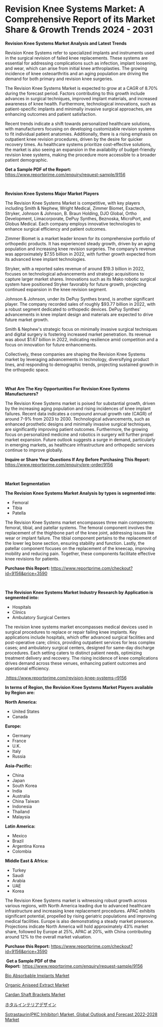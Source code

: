 <p><h1>Revision Knee Systems Market: A Comprehensive Report of its Market Share & Growth Trends 2024 - 2031</h1></p><p><strong>Revision Knee Systems Market Analysis and Latest Trends</strong></p>
<p><p>Revision Knee Systems refer to specialized implants and instruments used in the surgical revision of failed knee replacements. These systems are essential for addressing complications such as infection, implant loosening, and wear, which can arise from initial knee arthroplasties. The growing incidence of knee osteoarthritis and an aging population are driving the demand for both primary and revision knee surgeries.</p><p>The Revision Knee Systems Market is expected to grow at a CAGR of 8.70% during the forecast period. Factors contributing to this growth include advances in surgical techniques, improved implant materials, and increased awareness of knee health. Furthermore, technological innovations, such as patient-specific implants and minimally invasive surgical approaches, are enhancing outcomes and patient satisfaction.</p><p>Recent trends indicate a shift towards personalized healthcare solutions, with manufacturers focusing on developing customizable revision systems to fit individual patient anatomies. Additionally, there is a rising emphasis on outpatient knee revision procedures, driven by the desire for quicker recovery times. As healthcare systems prioritize cost-effective solutions, the market is also seeing an expansion in the availability of budget-friendly revision knee systems, making the procedure more accessible to a broader patient demographic.</p></p>
<p><strong>Get a Sample PDF of the Report:&nbsp;</strong> <a href="https://www.reportprime.com/enquiry/request-sample/9156">https://www.reportprime.com/enquiry/request-sample/9156</a></p>
<p>&nbsp;</p>
<p><strong>Revision Knee Systems Major Market Players</strong></p>
<p><p>The Revision Knee Systems Market is competitive, with key players including Smith & Nephew, Wright Medical, Zimmer Biomet, Exactech, Stryker, Johnson & Johnson, B. Braun Holding, DJO Global, Ortho Development, Limacorporate, DePuy Synthes, Beznoska, MicroPort, and Globus Medical. Each company employs innovative technologies to enhance surgical efficiency and patient outcomes.</p><p>Zimmer Biomet is a market leader known for its comprehensive portfolio of orthopedic products. It has experienced steady growth, driven by an aging population and increasing knee revision surgeries. The company’s revenue was approximately $7.55 billion in 2022, with further growth expected from its advanced knee implant technologies.</p><p>Stryker, with a reported sales revenue of around $19.3 billion in 2022, focuses on technological advancements and strategic acquisitions to capture larger market shares. Innovations such as its Mako robotic surgical system have positioned Stryker favorably for future growth, projecting continued expansion in the knee revision segment.</p><p>Johnson & Johnson, under its DePuy Synthes brand, is another significant player. The company recorded sales of roughly $93.77 billion in 2022, with a robust segment dedicated to orthopedic devices. DePuy Synthes’ advancements in knee implant design and materials are expected to drive future market growth.</p><p>Smith & Nephew's strategic focus on minimally invasive surgical techniques and digital surgery is fostering increased market penetration. Its revenue was about $1.67 billion in 2022, indicating resilience amid competition and a focus on innovation for future enhancements.</p><p>Collectively, these companies are shaping the Revision Knee Systems market by leveraging advancements in technology, diversifying product lines, and responding to demographic trends, projecting sustained growth in the orthopedic space.</p></p>
<p>&nbsp;</p>
<p><strong>What Are The Key Opportunities For Revision Knee Systems Manufacturers?</strong></p>
<p><p>The Revision Knee Systems market is poised for substantial growth, driven by the increasing aging population and rising incidences of knee implant failures. Recent data indicates a compound annual growth rate (CAGR) of around 7-9% from 2023 to 2030. Technological advancements, such as enhanced prosthetic designs and minimally invasive surgical techniques, are significantly improving patient outcomes. Furthermore, the growing focus on personalized medicine and robotics in surgery will further propel market expansion. Future outlook suggests a surge in demand, particularly in emerging markets, as healthcare infrastructure and orthopedic services continue to improve globally.</p></p>
<p><strong>Inquire or Share Your Questions If Any Before Purchasing This Report:</strong> <a href="https://www.reportprime.com/enquiry/pre-order/9156">https://www.reportprime.com/enquiry/pre-order/9156</a></p>
<p>&nbsp;</p>
<p><strong>Market Segmentation</strong></p>
<p><strong>The Revision Knee Systems Market Analysis by types is segmented into:</strong></p>
<p><ul><li>Femoral</li><li>Tibia</li><li>Patella</li></ul></p>
<p><p>The Revision Knee Systems market encompasses three main components: femoral, tibial, and patellar systems. The femoral component involves the replacement of the thighbone part of the knee joint, addressing issues like wear or implant failure. The tibial component pertains to the replacement of the lower leg bone section, ensuring stability and function. Lastly, the patellar component focuses on the replacement of the kneecap, improving mobility and reducing pain. Together, these components facilitate effective knee revisions for patients.</p></p>
<p><strong>Purchase this Report:&nbsp;</strong><a href="https://www.reportprime.com/checkout?id=9156&price=3590">https://www.reportprime.com/checkout?id=9156&price=3590</a></p>
<p>&nbsp;</p>
<p><strong>The Revision Knee Systems Market Industry Research by Application is segmented into:</strong></p>
<p><ul><li>Hospitals</li><li>Clinics</li><li>Ambulatory Surgical Centers</li></ul></p>
<p><p>The revision knee systems market encompasses medical devices used in surgical procedures to replace or repair failing knee implants. Key applications include hospitals, which offer advanced surgical facilities and post-operative care; clinics, providing outpatient services for less complex cases; and ambulatory surgical centers, designed for same-day discharge procedures. Each setting caters to distinct patient needs, optimizing treatment delivery and recovery. The rising incidence of knee complications drives demand across these venues, enhancing patient outcomes and operational efficiency.</p></p>
<p><a href="https://www.reportprime.com/revision-knee-systems-r9156">&nbsp;https://www.reportprime.com/revision-knee-systems-r9156</a></p>
<p><strong>In terms of Region, the Revision Knee Systems Market Players available by Region are:</strong></p>
<p>
    <p> <strong> North America: </strong>
        <ul>
            <li>United States</li>
            <li>Canada</li>
        </ul>
        </p> 
    <p> <strong> Europe: </strong>
        <ul>
            <li>Germany</li>
            <li>France</li>
            <li>U.K.</li>
            <li>Italy</li>
            <li>Russia</li>
        </ul>
        </p> 
    <p> <strong> Asia-Pacific: </strong>
        <ul>
            <li>China</li>
            <li>Japan</li>
            <li>South Korea</li>
            <li>India</li>
            <li>Australia</li>
            <li>China Taiwan</li>
            <li>Indonesia</li>
            <li>Thailand</li>
            <li>Malaysia</li>
        </ul>
        </p> 
    <p> <strong> Latin America: </strong>
        <ul>
            <li>Mexico</li>
            <li>Brazil</li>
            <li>Argentina Korea</li>
            <li>Colombia</li>
        </ul>
        </p> 
    <p> <strong> Middle East & Africa: </strong>
        <ul>
            <li>Turkey</li>
            <li>Saudi</li>
            <li>Arabia</li>
            <li>UAE</li>
            <li>Korea</li>
        </ul>
    </p>
    </p>
<p><p>The Revision Knee Systems market is witnessing robust growth across various regions, with North America leading due to advanced healthcare infrastructure and increasing knee replacement procedures. APAC exhibits significant potential, propelled by rising geriatric populations and improving medical facilities. Europe is also demonstrating a steady market presence. Projections indicate North America will hold approximately 43% market share, followed by Europe at 25%, APAC at 20%, with China contributing around 12% to the overall market valuation.</p></p>
<p><strong>Purchase this Report: </strong><a href="https://www.reportprime.com/checkout?id=9156&price=3590">https://www.reportprime.com/checkout?id=9156&price=3590</a></p>
<p>&nbsp;<strong>Get a Sample PDF of the Report:&nbsp;&nbsp;</strong><a href="https://www.reportprime.com/enquiry/request-sample/9156">https://www.reportprime.com/enquiry/request-sample/9156</a></p>
<p><strong></strong></p>
<p><p><a href="https://github.com/guneycigdem35/Market-Research-Report-List-4/blob/main/bio-absorbable-implants-market.md">Bio Absorbable Implants Market</a></p><p><a href="https://issuu.com/reportprime-2/docs/organic-aniseed-extract-market-size_d790a635a844ea">Organic Aniseed Extract Market</a></p><p><a href="https://issuu.com/reportprime-2/docs/cardan-shaft-brackets-market-size-2_c7ac09589b57c1">Cardan Shaft Brackets Market</a></p><p><a href="https://medium.com/@americahilario/hotal-interior-design-market-%E3%81%AF-%E3%82%B3%E3%82%B9%E3%83%88%E7%AE%A1%E7%90%86%E3%81%A8%E5%8A%B9%E7%8E%87%E5%90%91%E4%B8%8A%E3%82%92%E5%84%AA%E5%85%88%E3%81%97%E3%81%BE%E3%81%99-%E3%81%95%E3%82%89%E3%81%AB-%E5%A0%B1%E5%91%8A%E6%9B%B8%E3%81%AF%E5%B8%82%E5%A0%B4%E3%81%AE%E9%9C%80%E8%A6%81%E9%9D%A2%E3%81%A8%E4%BE%9B%E7%B5%A6%E9%9D%A2%E3%81%AE%E4%B8%A1%E6%96%B9%E3%82%92%E3%82%AB%E3%83%90%E3%83%BC%E3%81%97%E3%81%A6%E3%81%84%E3%81%BE%E3%81%99-hotal-interior-c0760319fc90">ホタルインテリアデザイン</a></p><p><a href="https://medium.com/@flaviobaku134/sotrastaurin-pkc-inhibitor-market-global-outlook-and-forecast-2022-2028-market-analysis-report-1e905834f12f?postPublishedType=initial">Sotrastaurin(PKC Inhibitor) Market, Global Outlook and Forecast 2022-2028 Market</a></p></p>
